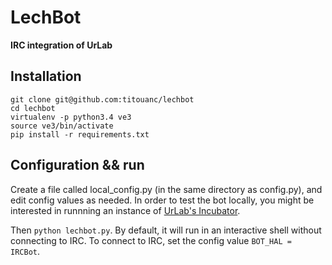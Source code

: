 # LechBot
**IRC integration of UrLab**

## Installation

    git clone git@github.com:titouanc/lechbot
    cd lechbot
    virtualenv -p python3.4 ve3
    source ve3/bin/activate
    pip install -r requirements.txt

## Configuration && run

Create a file called local_config.py (in the same directory as config.py), and edit config values as needed.
In order to test the bot locally, you might be interested in runnning an instance of [UrLab's Incubator](https://github.com/UrLab/incubator).

Then `python lechbot.py`. By default, it will run in an interactive shell without connecting to IRC. To connect to IRC, set the config value `BOT_HAL = IRCBot`.
